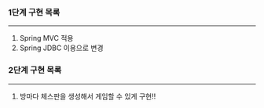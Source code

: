 ### 1단계 구현 목록

---

1. Spring MVC 적용
2. Spring JDBC 이용으로 변경


### 2단계 구현 목록

---
1. 방마다 체스판을 생성해서 게임할 수 있게 구현!!
